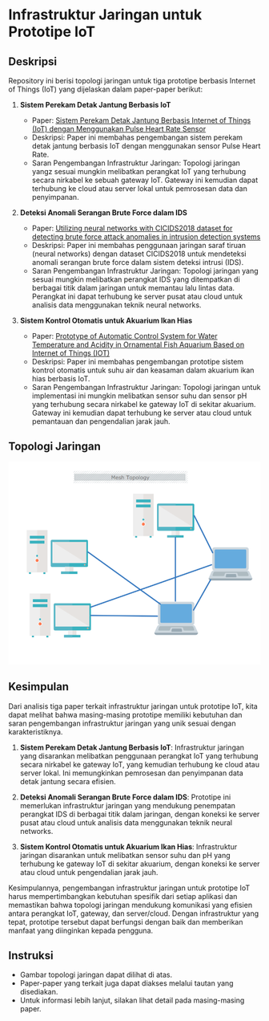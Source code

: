 # Infrastruktur Jaringan untuk Prototipe IoT

## Deskripsi

Repository ini berisi topologi jaringan untuk tiga prototipe berbasis Internet of Things (IoT) yang dijelaskan dalam paper-paper berikut:

1. **Sistem Perekam Detak Jantung Berbasis IoT**

   - Paper: [Sistem Perekam Detak Jantung Berbasis Internet of Things (IoT) dengan Menggunakan Pulse Heart Rate Sensor](https://ejournal.unp.ac.id/index.php/jtev/article/view/116677)
   - Deskripsi: Paper ini membahas pengembangan sistem perekam detak jantung berbasis IoT dengan menggunakan sensor Pulse Heart Rate.
   - Saran Pengembangan Infrastruktur Jaringan: Topologi jaringan yangz sesuai mungkin melibatkan perangkat IoT yang terhubung secara nirkabel ke sebuah gateway IoT. Gateway ini kemudian dapat terhubung ke cloud atau server lokal untuk pemrosesan data dan penyimpanan.

2. **Deteksi Anomali Serangan Brute Force dalam IDS**

   - Paper: [Utilizing neural networks with CICIDS2018 dataset for detecting brute force attack anomalies in intrusion detection systems](https://www.iocscience.org/ejournal/index.php/mantik/article/view/4919)
   - Deskripsi: Paper ini membahas penggunaan jaringan saraf tiruan (neural networks) dengan dataset CICIDS2018 untuk mendeteksi anomali serangan brute force dalam sistem deteksi intrusi (IDS).
   - Saran Pengembangan Infrastruktur Jaringan: Topologi jaringan yang sesuai mungkin melibatkan perangkat IDS yang ditempatkan di berbagai titik dalam jaringan untuk memantau lalu lintas data. Perangkat ini dapat terhubung ke server pusat atau cloud untuk analisis data menggunakan teknik neural networks.

3. **Sistem Kontrol Otomatis untuk Akuarium Ikan Hias**
   - Paper: [Prototype of Automatic Control System for Water Temperature and Acidity in Ornamental Fish Aquarium Based on Internet of Things (IOT)](https://ijeeemi.poltekkesdepkes-sby.ac.id/index.php/ijeeemi/article/view/272)
   - Deskripsi: Paper ini membahas pengembangan prototipe sistem kontrol otomatis untuk suhu air dan keasaman dalam akuarium ikan hias berbasis IoT.
   - Saran Pengembangan Infrastruktur Jaringan: Topologi jaringan untuk implementasi ini mungkin melibatkan sensor suhu dan sensor pH yang terhubung secara nirkabel ke gateway IoT di sekitar akuarium. Gateway ini kemudian dapat terhubung ke server atau cloud untuk pemantauan dan pengendalian jarak jauh.

## Topologi Jaringan

![Topologi Mesh](image/1.png)

## Kesimpulan

Dari analisis tiga paper terkait infrastruktur jaringan untuk prototipe IoT, kita dapat melihat bahwa masing-masing prototipe memiliki kebutuhan dan saran pengembangan infrastruktur jaringan yang unik sesuai dengan karakteristiknya.

1. **Sistem Perekam Detak Jantung Berbasis IoT**: Infrastruktur jaringan yang disarankan melibatkan penggunaan perangkat IoT yang terhubung secara nirkabel ke gateway IoT, yang kemudian terhubung ke cloud atau server lokal. Ini memungkinkan pemrosesan dan penyimpanan data detak jantung secara efisien.

2. **Deteksi Anomali Serangan Brute Force dalam IDS**: Prototipe ini memerlukan infrastruktur jaringan yang mendukung penempatan perangkat IDS di berbagai titik dalam jaringan, dengan koneksi ke server pusat atau cloud untuk analisis data menggunakan teknik neural networks.

3. **Sistem Kontrol Otomatis untuk Akuarium Ikan Hias**: Infrastruktur jaringan disarankan untuk melibatkan sensor suhu dan pH yang terhubung ke gateway IoT di sekitar akuarium, dengan koneksi ke server atau cloud untuk pengendalian jarak jauh.

Kesimpulannya, pengembangan infrastruktur jaringan untuk prototipe IoT harus mempertimbangkan kebutuhan spesifik dari setiap aplikasi dan memastikan bahwa topologi jaringan mendukung komunikasi yang efisien antara perangkat IoT, gateway, dan server/cloud. Dengan infrastruktur yang tepat, prototipe tersebut dapat berfungsi dengan baik dan memberikan manfaat yang diinginkan kepada pengguna.

## Instruksi

- Gambar topologi jaringan dapat dilihat di atas.
- Paper-paper yang terkait juga dapat diakses melalui tautan yang disediakan.
- Untuk informasi lebih lanjut, silakan lihat detail pada masing-masing paper.
